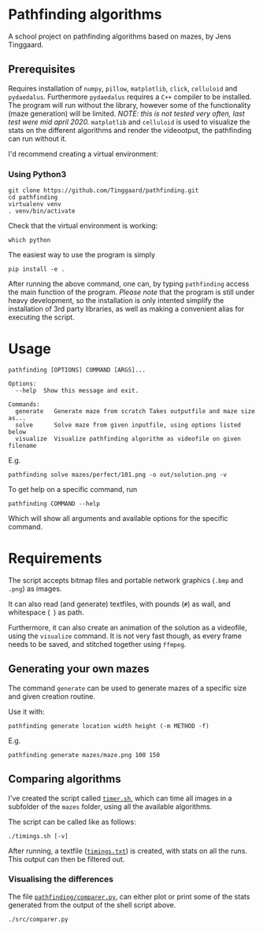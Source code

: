 # Pathfinding algorithms
A school project on pathfinding algorithms based on mazes, by Jens Tinggaard.

## Prerequisites
Requires installation of `numpy`, `pillow`, `matplotlib`, `click`, `celluloid` and `pydaedalus`.
Furthermore `pydaedalus` requires a `C++` compiler to be installed.
The program will run without the library, however some of the functionality (maze generation) will be limited. *NOTE: this is not tested very often, last test were mid april 2020.*
`matplotlib` and `celluloid` is used to visualize the stats on the different algorithms and render the videootput, the pathfinding can run without it.

I'd recommend creating a virtual environment:

### Using Python3
```shell
git clone https://github.com/Tinggaard/pathfinding.git
cd pathfinding
virtualenv venv
. venv/bin/activate
```

Check that the virtual environment is working:
```shell
which python
```

The easiest way to use the program is simply
```shell
pip install -e .
```
After running the above command, one can, by typing `pathfinding` access the main function of the program.
*Please note* that the program is still under heavy development, so the installation is only intented simplify the installation of 3rd party libraries, as well as making a convenient alias for executing the script.

# Usage
```shell
pathfinding [OPTIONS] COMMAND [ARGS]...

Options:
  --help  Show this message and exit.

Commands:
  generate   Generate maze from scratch Takes outputfile and maze size as...
  solve      Solve maze from given inputfile, using options listed below
  visualize  Visualize pathfinding algorithm as videofile on given filename
```
E.g.
```shell
pathfinding solve mazes/perfect/101.png -o out/solution.png -v
```
To get help on a specific command, run
```shell
pathfinding COMMAND --help
```
Which will show all arguments and available options for the specific command.

# Requirements
The script accepts bitmap files and portable network graphics (`.bmp` and `.png`) as images.

It can also read (and generate) textfiles, with pounds (`#`) as wall, and whitespace (` `) as path.

Furthermore, it can also create an animation of the solution as a videofile, using the `visualize` command. It is not very fast though, as every frame needs to be saved, and stitched together using `ffmpeg`.

## Generating your own mazes
The command `generate` can be used to generate mazes of a specific size and given creation routine.

Use it with:
```shell
pathfinding generate location width height (-m METHOD -f)
```
E.g.
```shell
pathfinding generate mazes/maze.png 100 150
```

## Comparing algorithms
I've created the script called [`timer.sh`](https://github.com/Tinggaard/pathfinding/blob/master/timer.sh), which can time all images in a subfolder of the `mazes` folder, using all the available algorithms.

The script can be called like as follows:
```shell
./timings.sh [-v]
```
After running, a textfile ([`timings.txt`](https://github.com/Tinggaard/pathfinding/blob/master/timings.txt)) is created, with stats on all the runs. This output can then be filtered out.

### Visualising the differences
The file [`pathfinding/comparer.py`](https://github.com/Tinggaard/pathfinding/blob/master/pathfinding/comparer.py), can either plot or print some of the stats generated from the output of the shell script above.

```shell
./src/comparer.py
```

